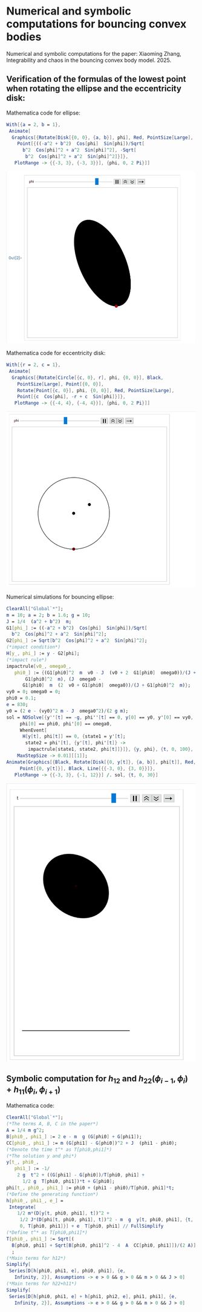 # Numerical and symbolic computations for bouncing convex bodies
Numerical and symbolic computations for the paper: Xiaoming Zhang, Integrability and chaos in the bouncing convex body model. 2025.

## Verification of the formulas of the lowest point when rotating the ellipse and the eccentricity disk:
Mathematica code for ellipse:
```mathematica
With[{a = 2, b = 1},
 Animate[
  Graphics[{Rotate[Disk[{0, 0}, {a, b}], phi], Red, PointSize[Large], 
    Point[{((-a^2 + b^2)  Cos[phi]  Sin[phi])/Sqrt[
      b^2  Cos[phi]^2 + a^2  Sin[phi]^2], -Sqrt[
       b^2  Cos[phi]^2 + a^2  Sin[phi]^2]}]}, 
   PlotRange -> {{-3, 3}, {-3, 3}}], {phi, 0, 2 Pi}]]
```

<img src="rotate_ellipse.gif" width="500"/>


Mathematica code for eccentricity disk:

```mathematica
With[{r = 2, c = 1},
 Animate[
  Graphics[{Rotate[Circle[{c, 0}, r], phi, {0, 0}], Black, 
    PointSize[Large], Point[{0, 0}], 
    Rotate[Point[{c, 0}], phi, {0, 0}], Red, PointSize[Large], 
    Point[{c  Cos[phi], -r + c  Sin[phi]}]}, 
   PlotRange -> {{-4, 4}, {-4, 4}}], {phi, 0, 2 Pi}]]
```

<img src="rotate_circle.gif" width="500"/>

Numerical simulations for bouncing ellipse:
```mathematica
ClearAll["Global`*"];
m = 10; a = 2; b = 1.6; g = 10;
J = 1/4  (a^2 + b^2)  m;
G1[phi_] := ((-a^2 + b^2)  Cos[phi]  Sin[phi])/Sqrt[
  b^2  Cos[phi]^2 + a^2  Sin[phi]^2];
G2[phi_] := Sqrt[b^2  Cos[phi]^2 + a^2  Sin[phi]^2];
(*impact condition*)
H[y_, phi_] := y - G2[phi];
(*impact rule*)
impactrule[v0_, omega0_, 
   phi0_] := {(G1[phi0]^2  m  v0 - J  (v0 + 2  G1[phi0]  omega0))/(J +
       G1[phi0]^2  m), (J  omega0 - 
      G1[phi0]  m  (2  v0 + G1[phi0]  omega0))/(J + G1[phi0]^2  m)};
vy0 = 0; omega0 = 0;
phi0 = 0.1;
e = 830;
y0 = (2 e - (vy0)^2 m - J  omega0^2)/(2 g m);
sol = NDSolve[{y''[t] == -g, phi''[t] == 0, y[0] == y0, y'[0] == vy0, 
     phi[0] == phi0, phi'[0] == omega0,
     WhenEvent[
      H[y[t], phi[t]] == 0, {state1 = y'[t]; 
       state2 = phi'[t], {y'[t], phi'[t]} -> 
        impactrule[state1, state2, phi[t]]}]}, {y, phi}, {t, 0, 100}, 
    MaxStepSize -> 0.01][[1]];
Animate[Graphics[{Black, Rotate[Disk[{0, y[t]}, {a, b}], phi[t]], Red,
     Point[{0, y[t]}], Black, Line[{{-3, 0}, {3, 0}}]}, 
   PlotRange -> {{-3, 3}, {-1, 12}}] /. sol, {t, 0, 30}]
```
<img src="bouncing_ellipse.gif" width="500"/>

## Symbolic computation for $h_{12}$ and $h_{22}(\phi_{i-1},\phi_{i})+h_{11}(\phi_{i},\phi_{i+1})$

Mathematica code:
```mathematica
ClearAll["Global`*"];
(*The terms A, B, C in the paper*)
A = 1/4 m g^2;
B[phi0_, phi1_] := 2 e - m  g (G[phi0] + G[phi1]);
CC[phi0_, phi1_] := m (G[phi1] - G[phi0])^2 + J  (phi1 - phi0);
(*Denote the time t^* as T[phi0,phi1]*)
(*The solution y and phi*)
y[t_, phi0_, 
   phi1_] := -1/
    2 g  t^2 + ((G[phi1] - G[phi0])/T[phi0, phi1] + 
      1/2 g  T[phi0, phi1])*t + G[phi0];
phi[t_, phi0_, phi1_] := phi0 + (phi1 - phi0)/T[phi0, phi1]*t;
(*Define the generating function*)
h[phi0_, phi1_, e_] = 
 Integrate[
    1/2 m*(D[y[t, phi0, phi1], t])^2 + 
     1/2 J*(D[phi[t, phi0, phi1], t])^2 - m  g  y[t, phi0, phi1], {t, 
     0, T[phi0, phi1]}] + e  T[phi0, phi1] // FullSimplify
(*Define t^* as T[phi0,phi1]*)
T[phi0_, phi1_] := Sqrt[(
  B[phi0, phi1] + Sqrt[B[phi0, phi1]^2 - 4  A  CC[phi0, phi1]])/(2 A)]
  ;
(*Main terms for h12*)
Simplify[
 Series[D[h[phi0, phi1, e], phi0, phi1], {e, 
   Infinity, 2}], Assumptions -> e > 0 && g > 0 && m > 0 && J > 0]
(*Main terms for h22+h11*)
Simplify[
 Series[D[h[phi0, phi1, e] + h[phi1, phi2, e], phi1, phi1], {e, 
   Infinity, 2}], Assumptions -> e > 0 && g > 0 && m > 0 && J > 0]
```
